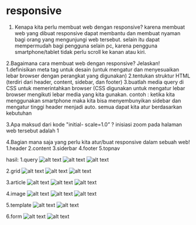 # responsive
1. Kenapa kita perlu membuat web dengan responsive?
   karena membuat web yang dibuat responsive dapat membantu dan membuat nyaman bagi orang yang mengunjungi web tersebut. selain itu        dapat mempermudah bagi pengguna selain pc, karena pengguna smartphone/tablet tidak perlu scroll ke kanan atau kiri.

2.Bagaimana cara membuat web dengan responsive? Jelaskan!
  1.definisikan meta tag untuk desain (untuk mengatur dan menyesuaikan lebar browser dengan perangkat yang digunakan)
  2.tentukan struktur HTML (terdiri dari header, content, sidebar, dan footer)
  3.buatlah media query di CSS untuk memerintahkan browser (CSS digunakan untuk mengatur lebar browser mengikuti lebar media yang kita     gunakan. contoh : ketika kita menggunakan smartphone maka kita bisa menyembunyikan sidebar dan mengatur tinggi header menjadi auto.     semua dapat kita atur berdasarkan kebutuhan

3.Apa maksud dari kode "initial- scale=1.0” ?
  inisiasi zoom pada halaman web tersebut adalah 1
  
4.Bagian mana saja yang perlu kita atur/buat responsive dalam sebuah web!
  1.header
  2.content
  3.siderbar
  4.footer
  5.topnav
  
hasil:
1.query
![alt text](https://github.com/rizkyfajarramadhan/responsive/blob/master/query.png)
![alt text](https://github.com/rizkyfajarramadhan/responsive/blob/master/query-1.png)
![alt text](https://github.com/rizkyfajarramadhan/responsive/blob/master/query-2.png)

2.grid
![alt text](https://github.com/rizkyfajarramadhan/responsive/blob/master/grid-1.png)
![alt text](https://github.com/rizkyfajarramadhan/responsive/blob/master/grid-2.png)
![alt text](https://github.com/rizkyfajarramadhan/responsive/blob/master/grid-3.png)

3.article
![alt text](https://github.com/rizkyfajarramadhan/responsive/blob/master/article.png)
![alt text](https://github.com/rizkyfajarramadhan/responsive/blob/master/article-1.png)
![alt text](https://github.com/rizkyfajarramadhan/responsive/blob/master/article-2.png)

4.image
![alt text](https://github.com/rizkyfajarramadhan/responsive/blob/master/img.png)
![alt text](https://github.com/rizkyfajarramadhan/responsive/blob/master/img-1.png)
![alt text](https://github.com/rizkyfajarramadhan/responsive/blob/master/img-2.png)

5.template
![alt text](https://github.com/rizkyfajarramadhan/responsive/blob/master/template.png)
![alt text](https://github.com/rizkyfajarramadhan/responsive/blob/master/template-1.png)

6.form
![alt text](https://github.com/rizkyfajarramadhan/responsive/blob/master/script-1.png)
![alt text](https://github.com/rizkyfajarramadhan/responsive/blob/master/script-2.png)
